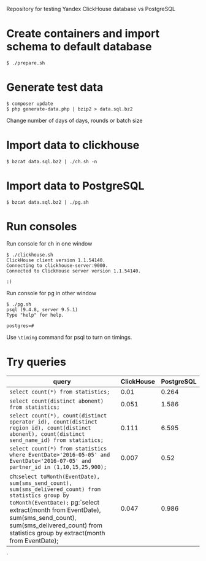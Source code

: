 Repository for testing Yandex ClickHouse database vs PostgreSQL

# Create containers and import schema to default database
```
$ ./prepare.sh
```

# Generate test data
```
$ composer update
$ php generate-data.php | bzip2 > data.sql.bz2
```

Change number of days of days, rounds or batch size

# Import data to clickhouse

```
$ bzcat data.sql.bz2 | ./ch.sh -n
```

# Import data to PostgreSQL

```
$ bzcat data.sql.bz2 | ./pg.sh
```

# Run consoles

Run console for ch in one window

```
$ ./clickhouse.sh 
ClickHouse client version 1.1.54140.
Connecting to clickhouse-server:9000.
Connected to ClickHouse server version 1.1.54140.

:) 
```

Run console for pg in other window

```
$ ./pg.sh 
psql (9.4.8, server 9.5.1)  
Type "help" for help.

postgres=# 
```

Use `\timing` command for psql to turn on timings.

# Try queries

|query|ClickHouse|PostgreSQL|
|---|---|---|
|`select count(*) from statistics;`|0.01|0.264|
|`select count(distinct abonent) from statistics;`|0.051|1.586|
|`select count(*), count(distinct operator_id), count(distinct region_id), count(distinct abonent), count(distinct send_name_id) from statistics;`|0.111|6.595|
|`select count(*) from statistics where EventDate>'2016-05-05' and EventDate<'2016-07-05' and partner_id in (1,10,15,25,900);`|0.007|0.52|
|ch:`select toMonth(EventDate), sum(sms_send_count), sum(sms_delivered_count) from statistics group by toMonth(EventDate);` pg:`select extract(month from EventDate), sum(sms_send_count), sum(sms_delivered_count) from statistics group by extract(month from EventDate);|0.047|0.986|
`
